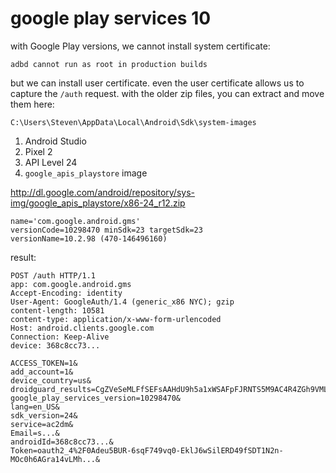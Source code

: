 # google play services 10

with Google Play versions, we cannot install system certificate:

~~~
adbd cannot run as root in production builds
~~~

but we can install user certificate. even the user certificate allows us to
capture the `/auth` request. with the older zip files, you can extract and move
them here:

~~~
C:\Users\Steven\AppData\Local\Android\Sdk\system-images
~~~

1. Android Studio
2. Pixel 2
3. API Level 24
4. `google_apis_playstore` image

<http://dl.google.com/android/repository/sys-img/google_apis_playstore/x86-24_r12.zip>

~~~
name='com.google.android.gms'
versionCode=10298470 minSdk=23 targetSdk=23
versionName=10.2.98 (470-146496160)
~~~

result:

~~~
POST /auth HTTP/1.1
app: com.google.android.gms
Accept-Encoding: identity
User-Agent: GoogleAuth/1.4 (generic_x86 NYC); gzip
content-length: 10581
content-type: application/x-www-form-urlencoded
Host: android.clients.google.com
Connection: Keep-Alive
device: 368c8cc73...

ACCESS_TOKEN=1&
add_account=1&
device_country=us&
droidguard_results=CgZVeSeMLFfSEFsAAHdU9h5a1xWSAFpFJRNTS5M9AC4R4ZGh9VMLBADDJ6...&
google_play_services_version=10298470&
lang=en_US&
sdk_version=24&
service=ac2dm&
Email=s...&
androidId=368c8cc73...&
Token=oauth2_4%2F0Adeu5BUR-6sqF749vq0-EklJ6wSilERD49fSDT1N2n-MOc0h6AGra14vLMh...&
~~~
